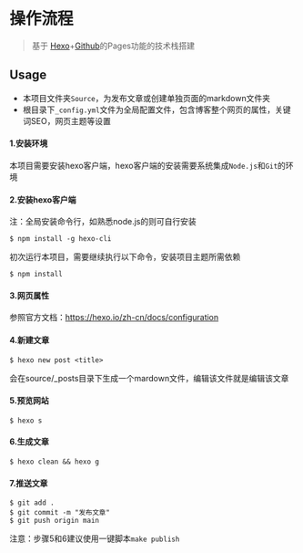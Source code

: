 # 操作流程

> 基于 [Hexo](https://hexo.io/zh-cn/docs/)+[Github](https://github.com)的Pages功能的技术栈搭建

## Usage

* 本项目文件夹`Source`，为发布文章或创建单独页面的markdown文件夹
* 根目录下`_config.yml`文件为全局配置文件，包含博客整个网页的属性，关键词SEO，网页主题等设置

#### 1.安装环境

本项目需要安装hexo客户端，hexo客户端的安装需要系统集成`Node.js`和`Git`的环境

#### 2.安装hexo客户端

注：全局安装命令行，如熟悉node.js的则可自行安装
```shell
$ npm install -g hexo-cli
```
初次运行本项目，需要继续执行以下命令，安装项目主题所需依赖
```shell
$ npm install
```

#### 3.网页属性
参照官方文档：https://hexo.io/zh-cn/docs/configuration

#### 4.新建文章
```shell
$ hexo new post <title>
```
会在source/_posts目录下生成一个mardown文件，编辑该文件就是编辑该文章

#### 5.预览网站
```shell
$ hexo s
```

#### 6.生成文章
```shell
$ hexo clean && hexo g
```

#### 7.推送文章
```shell
$ git add .
$ git commit -m "发布文章"
$ git push origin main
```

注意：步骤5和6建议使用一键脚本`make publish`
